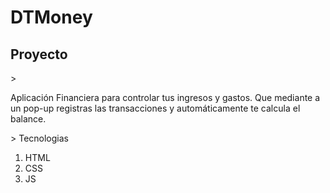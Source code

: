 <h1> DTMoney</h1>
<h2> Proyecto </h2>
><p>Aplicación Financiera para controlar tus ingresos y gastos. 
 Que mediante a un pop-up registras las transacciones y automáticamente te calcula el balance.
 </p>
> Tecnologias
<ol>
  <li>HTML</li>
  <li>CSS</li>
  <li>JS</li>
</ol>
